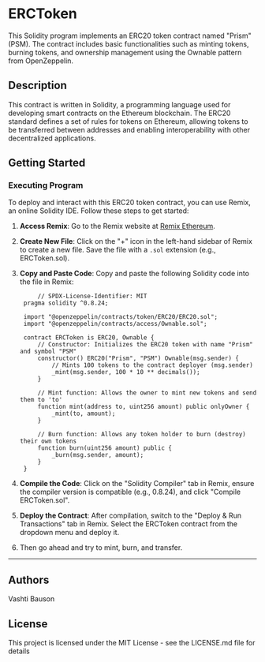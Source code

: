 # ERCToken

This Solidity program implements an ERC20 token contract named "Prism" (PSM). The contract includes basic functionalities such as minting tokens, burning tokens, and ownership management using the Ownable pattern from OpenZeppelin.

## Description

This contract is written in Solidity, a programming language used for developing smart contracts on the Ethereum blockchain. The ERC20 standard defines a set of rules for tokens on Ethereum, allowing tokens to be transferred between addresses and enabling interoperability with other decentralized applications.

## Getting Started

### Executing Program

To deploy and interact with this ERC20 token contract, you can use Remix, an online Solidity IDE. Follow these steps to get started:

1. **Access Remix**: Go to the Remix website at [Remix Ethereum](https://remix.ethereum.org/).

2. **Create New File**: Click on the "+" icon in the left-hand sidebar of Remix to create a new file. Save the file with a `.sol` extension (e.g., ERCToken.sol).

3. **Copy and Paste Code**: Copy and paste the following Solidity code into the file in Remix:
   ```solidity
        // SPDX-License-Identifier: MIT
    pragma solidity ^0.8.24;
    
    import "@openzeppelin/contracts/token/ERC20/ERC20.sol";
    import "@openzeppelin/contracts/access/Ownable.sol";
    
    contract ERCToken is ERC20, Ownable {
        // Constructor: Initializes the ERC20 token with name "Prism" and symbol "PSM"
        constructor() ERC20("Prism", "PSM") Ownable(msg.sender) {
            // Mints 100 tokens to the contract deployer (msg.sender)
            _mint(msg.sender, 100 * 10 ** decimals());
        }
    
        // Mint function: Allows the owner to mint new tokens and send them to 'to'
        function mint(address to, uint256 amount) public onlyOwner {
            _mint(to, amount);
        }
    
        // Burn function: Allows any token holder to burn (destroy) their own tokens
        function burn(uint256 amount) public {
            _burn(msg.sender, amount);
        }
    }

5. **Compile the Code**: Click on the "Solidity Compiler" tab in Remix, ensure the compiler version is compatible (e.g., 0.8.24), and click "Compile ERCToken.sol".
   
5. **Deploy the Contract**: After compilation, switch to the "Deploy & Run Transactions" tab in Remix. Select the ERCToken contract from the dropdown menu and deploy it.
   
6. Then go ahead and try to mint, burn, and transfer.

---
## Authors

Vashti Bauson

## License
This project is licensed under the MIT License - see the LICENSE.md file for details

